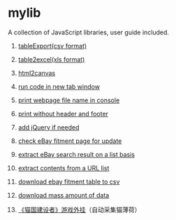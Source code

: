 # mylib

A collection of JavaScript libraries, user guide included.

1. [tableExport(csv format)](https://www.houzhenni.com/mylib/tableExport.js)

2. [table2excel(xls format)](https://www.houzhenni.com/mylib/table2excel.js)

3. [html2canvas](https://www.houzhenni.com/mylib/html2canvas)

4. [run code in new tab window](https://www.houzhenni.com/mylib/runcode)

5. [print webpage file name in console](https://www.houzhenni.com/mylib/pagefilename)

6. [print without header and footer](https://www.houzhenni.com/mylib/monkey.printMiddle.js)

7. [add jQuery if needed](https://www.houzhenni.com/mylib/addjquery)

8. [check eBay fitment page for update](https://www.houzhenni.com/mylib/monkey.checkFitment.js)

9. [extract eBay search result on a list basis](https://www.houzhenni.com/mylib/monkey.ebaySearch.js)

10. [extract contents from a URL list](https://www.houzhenni.com/mylib/monkey.test_result_export.js)

11. [download ebay fitment table to csv](https://www.houzhenni.com/mylib/monkey.ebay_fitment_download.js)

12. [download mass amount of data](https://www.houzhenni.com/mylib/monkey.export_que_job.js)

13. [《猫国建设者》游戏外挂](https://www.houzhenni.com/mylib/monkey.kittensgame.js)（自动采集猫薄荷）
